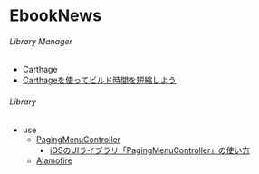 # EbookNews
###### Library Manager
* Carthage
 * [Carthageを使ってビルド時間を短縮しよう](http://qiita.com/yuta-t/items/97fe9bc2bf2e97da7ec1)

###### Library
* use
  * [PagingMenuController](https://github.com/kitasuke/PagingMenuController)
    *  [iOSのUIライブラリ「PagingMenuController」の使い方](http://qiita.com/ryotakodaira/items/a63f36588f236da740a6)
  * [Alamofire](https://github.com/Alamofire/Alamofire) 
